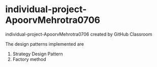 # individual-project-ApoorvMehrotra0706
individual-project-ApoorvMehrotra0706 created by GitHub Classroom

The design patterns implemented are 
1. Strategy Design Pattern
2. Factory method
